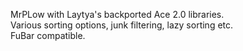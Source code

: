 MrPLow with Laytya's backported Ace 2.0 libraries.  
Various sorting options, junk filtering, lazy sorting etc.  
FuBar compatible.
